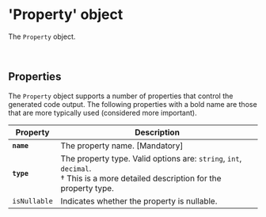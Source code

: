 # 'Property' object

The `Property` object.

<br/>

## Properties
The `Property` object supports a number of properties that control the generated code output. The following properties with a bold name are those that are more typically used (considered more important).

Property | Description
-|-
**`name`** | The property name. [Mandatory]
**`type`** | The property type. Valid options are: `string`, `int`, `decimal`.<br/>&dagger; This is a more detailed description for the property type.
`isNullable` | Indicates whether the property is nullable.

